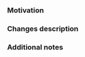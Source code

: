 ### Motivation
<!-- describe why this changes are necessary/useful -->

### Changes description
<!-- describe what changes are in this PR. Overview is OK, details shall be found in the git commits -->

### Additional notes
<!-- any note related to these changes, please add them here -->
